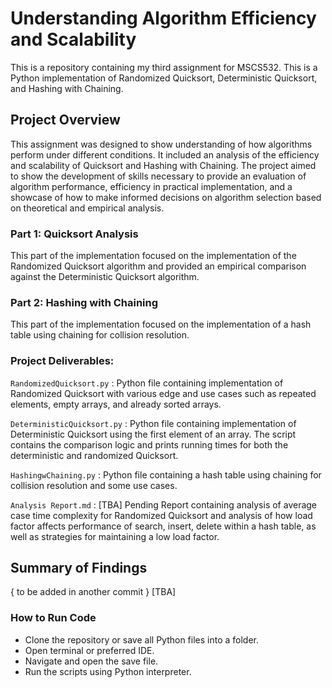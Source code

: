 # Understanding Algorithm Efficiency and Scalability
This is a repository containing my third assignment for MSCS532. This is a Python implementation of Randomized Quicksort, Deterministic Quicksort, and Hashing with Chaining.

## Project Overview
This assignment was designed to show understanding of how algorithms perform under different conditions. It included an analysis of the efficiency and scalability of Quicksort and Hashing with Chaining. The project aimed to show the development of skills necessary to provide an evaluation of algorithm performance, efficiency in practical implementation, and a showcase of how to make informed decisions on algorithm selection based on theoretical and empirical analysis.

### Part 1: Quicksort Analysis
This part of the implementation focused on the implementation of the Randomized Quicksort algorithm and provided an empirical comparison against the Deterministic Quicksort algorithm.

### Part 2: Hashing with Chaining
This part of the implementation focused on the implementation of a hash table using chaining for collision resolution.

### Project Deliverables:
```RandomizedQuicksort.py``` : Python file containing implementation of Randomized Quicksort with various edge and use cases such as repeated elements, empty arrays, and already sorted arrays.

```DeterministicQuicksort.py``` : Python file containing implementation of Deterministic Quicksort using the first element of an array. The script contains the comparison logic and prints running times for both the deterministic and randomized Quicksort.

```HashingwChaining.py``` : Python file containing a hash table using chaining for collision resolution and some use cases.

```Analysis Report.md``` : [TBA] Pending Report containing analysis of average case time complexity for Randomized Quicksort and analysis of how load factor affects performance of search, insert, delete within a hash table, as well as strategies for maintaining a low load factor.

## Summary of Findings
{ to be added in another commit } [TBA]

### How to Run Code
* Clone the repository or save all Python files into a folder.
* Open terminal or preferred IDE.
* Navigate and open the save file.
* Run the scripts using Python interpreter.




